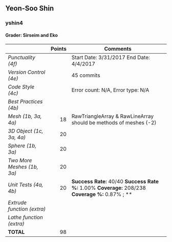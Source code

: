 
## Yeon-Soo Shin

### yshin4

#### Grader: Sirseim and Eko

| | Points | Comments |
| --- | ---: | --- |
| *Punctuality (4f)* |  | Start Date: 3/31/2017 End Date: 4/4/2017 |
| *Version Control (4e)* |  | 45 commits |
| *Code Style (4c)* |  | Error count: N/A, Error type: N/A |
| *Best Practices (4b)* |  |  |
| *Mesh (1b, 3a, 4a)* | 18 | RawTriangleArray & RawLineArray should be methods of meshes (-2) |
| *3D Object (1c, 3a, 4a)* | 20 |  |
| *Sphere (1b, 3a)* | 20 |  |
| *Two More Meshes (1b, 3a)* | 20 |  |
| *Unit Tests (4a, 4b)* | 20 | **Success Rate:** 40/40 **Success Rate %:** 1.00% **Coverage:** 208/238 **Coverage %:** 0.87% ; **|
| *Extrude function (extra)* |  |  |
| *Lathe function (extra)* |  |  |
| **TOTAL** | 98 |
